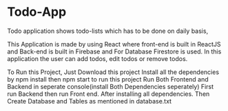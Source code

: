# Todo-App

Todo application shows todo-lists which has to be done on daily basis,

This Application is made by using React where front-end is built in ReactJS and Back-end is built in Firebase and For Database Firestore is used. In this application the user can add todos, edit todos or remove todos.

To Run this Project, Just Download this project Install all the dependencies by npm install then npm start to run this project Run Both Frontend and Backend in seperate console(install Both Dependencies seperately) First run Backend then run Front end. After installing all dependencies. Then Create Database and Tables as mentioned in database.txt
